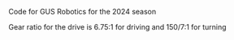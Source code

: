 Code for GUS Robotics for the 2024 season

Gear ratio for the drive is 6.75:1 for driving and 150/7:1 for turning
